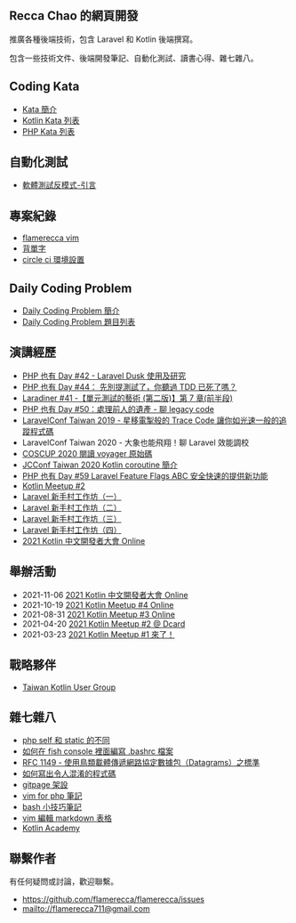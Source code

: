 ## Recca Chao 的網頁開發 

推廣各種後端技術，包含 Laravel 和 Kotlin 後端撰寫。

包含一些技術文件、後端開發筆記、自動化測試、讀書心得、雜七雜八。

## Coding Kata
* [Kata 簡介](kata/index.md)
* [Kotlin Kata 列表](kotlin/kata/index.md)
* [PHP Kata 列表](php/kata/index.md)

## 自動化測試
* [軟體測試反模式-引言](anti-pattern/intro.md)

## 專案紀錄
* [flamerecca vim](flamerecca-vim.md)
* [背單字](beiDanTz.md)
* [circle ci 環境設置](circleci.md)

## Daily Coding Problem
* [Daily Coding Problem 簡介](daily-coding-problem/index.md)
* [Daily Coding Problem 題目列表](daily-coding-problem/all.md)

## 演講經歷
* [PHP 也有 Day #42 - Laravel Dusk 使用及研究](https://community.laravel-dojo.com/phptheday/2019-01-15)
* [PHP 也有 Day #44： 先別提測試了，你聽過 TDD 已死了嗎？](https://community.laravel-dojo.com/phptheday/2019-04-16)
* [Laradiner #41 -【單元測試的藝術 (第二版)】第 7 章(前半段)](https://community.laravel-dojo.com/laradiner/2019-10-22)
* [PHP 也有 Day #50：處理前人的遺產 - 聊 legacy code](https://community.laravel-dojo.com/phptheday/2019-11-26)
* [LaravelConf Taiwan 2019 - 星移電掣般的 Trace Code 讓你如光速一般的追蹤程式碼
](https://www.youtube.com/watch?v=nvAlBpbFNNs&ab_channel=LaravelConfTaiwan)
* LaravelConf Taiwan 2020 - 大象也能飛翔！聊 Laravel 效能調校
* [COSCUP 2020 閱讀 voyager 原始碼](https://www.youtube.com/watch?v=5GmoWRwvokY&vl=en&ab_channel=COSCUP%E9%96%8B%E6%BA%90%E4%BA%BA%E5%B9%B4%E6%9C%83)
* [JCConf Taiwan 2020 Kotlin coroutine 簡介](https://jcconf.tw/2020/)
* [PHP 也有 Day #59 Laravel Feature Flags ABC 安全快速的提供新功能](https://events.laravel-dojo.com/events/13-php-%E4%B9%9F%E6%9C%89-day-59)
* [Kotlin Meetup #2](https://www.facebook.com/events/793159571303586/)
* [Laravel 新手村工作坊（一）](https://events.laravel-dojo.com/events/18/)
* [Laravel 新手村工作坊（二）](https://events.laravel-dojo.com/events/20/)
* [Laravel 新手村工作坊（三）](https://events.laravel-dojo.com/events/21/)
* [Laravel 新手村工作坊（四）](https://events.laravel-dojo.com/events/25/)
* [2021 Kotlin 中文開發者大會 Online](https://taiwan-kotlin-user-group.github.io/mini-conf-2021/)

## 舉辦活動
* 2021-11-06 [2021 Kotlin 中文開發者大會 Online](https://taiwan-kotlin-user-group.github.io/mini-conf-2021/)
* 2021-10-19 [2021 Kotlin Meetup #4 Online](https://www.facebook.com/events/4392745437499911/)
* 2021-08-31 [2021 Kotlin Meetup #3 Online](https://www.facebook.com/events/1264189300692421/)
* 2021-04-20 [2021 Kotlin Meetup #2 @ Dcard](https://www.facebook.com/events/793159571303586/)
* 2021-03-23 [2021 Kotlin Meetup #1 來了！](https://www.facebook.com/events/480898682916368/)

## 戰略夥伴
* [Taiwan Kotlin User Group](https://taiwan-kotlin-user-group.github.io/)

## 雜七雜八
* [php self 和 static 的不同](php-static.md)
* [如何在 fish console 裡面編寫 .bashrc 檔案](fishshell-bashrc.md)
* [RFC 1149 - 使用鳥類載體傳遞網路協定數據包（Datagrams）之標準](RFC-1149.md)
* [如何寫出令人混淆的程式碼](unmaintainable-code.md)
* [gitpage 架設](gitpage-howto.md)
* [vim for php 筆記](php-vim.md)
* [bash 小技巧筆記](bash-tips.md)
* [vim 編輯 markdown 表格](vim-table.md)
* [Kotlin Academy](http://kotlin.academy/)

## 聯繫作者

有任何疑問或討論，歡迎聯繫。

* <https://github.com/flamerecca/flamerecca/issues>
* <mailto://flamerecca711@gmail.com>
